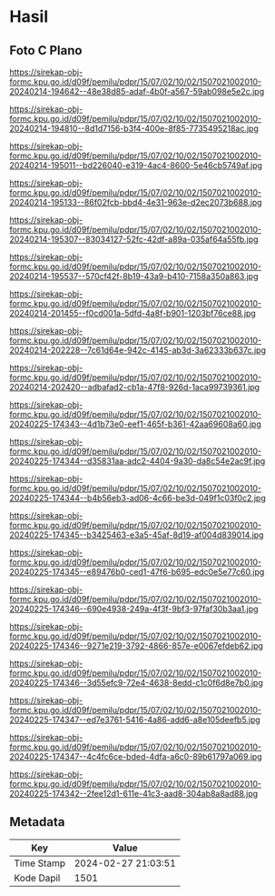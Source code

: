 # Hasil

## Foto C Plano

https://sirekap-obj-formc.kpu.go.id/d09f/pemilu/pdpr/15/07/02/10/02/1507021002010-20240214-194642--48e38d85-adaf-4b0f-a567-59ab098e5e2c.jpg

https://sirekap-obj-formc.kpu.go.id/d09f/pemilu/pdpr/15/07/02/10/02/1507021002010-20240214-194810--8d1d7156-b3f4-400e-8f85-7735495218ac.jpg

https://sirekap-obj-formc.kpu.go.id/d09f/pemilu/pdpr/15/07/02/10/02/1507021002010-20240214-195011--bd226040-e319-4ac4-8600-5e46cb5749af.jpg

https://sirekap-obj-formc.kpu.go.id/d09f/pemilu/pdpr/15/07/02/10/02/1507021002010-20240214-195133--86f02fcb-bbd4-4e31-963e-d2ec2073b688.jpg

https://sirekap-obj-formc.kpu.go.id/d09f/pemilu/pdpr/15/07/02/10/02/1507021002010-20240214-195307--83034127-52fc-42df-a89a-035af64a55fb.jpg

https://sirekap-obj-formc.kpu.go.id/d09f/pemilu/pdpr/15/07/02/10/02/1507021002010-20240214-195537--570cf42f-8b19-43a9-b410-7158a350a863.jpg

https://sirekap-obj-formc.kpu.go.id/d09f/pemilu/pdpr/15/07/02/10/02/1507021002010-20240214-201455--f0cd001a-5dfd-4a8f-b901-1203bf76ce88.jpg

https://sirekap-obj-formc.kpu.go.id/d09f/pemilu/pdpr/15/07/02/10/02/1507021002010-20240214-202228--7c61d64e-942c-4145-ab3d-3a62333b637c.jpg

https://sirekap-obj-formc.kpu.go.id/d09f/pemilu/pdpr/15/07/02/10/02/1507021002010-20240214-202420--adbafad2-cb1a-47f8-926d-1aca99739361.jpg

https://sirekap-obj-formc.kpu.go.id/d09f/pemilu/pdpr/15/07/02/10/02/1507021002010-20240225-174343--4d1b73e0-eef1-465f-b361-42aa69608a60.jpg

https://sirekap-obj-formc.kpu.go.id/d09f/pemilu/pdpr/15/07/02/10/02/1507021002010-20240225-174344--d35831aa-adc2-4404-9a30-da8c54e2ac9f.jpg

https://sirekap-obj-formc.kpu.go.id/d09f/pemilu/pdpr/15/07/02/10/02/1507021002010-20240225-174344--b4b56eb3-ad06-4c66-be3d-049f1c03f0c2.jpg

https://sirekap-obj-formc.kpu.go.id/d09f/pemilu/pdpr/15/07/02/10/02/1507021002010-20240225-174345--b3425463-e3a5-45af-8d19-af004d839014.jpg

https://sirekap-obj-formc.kpu.go.id/d09f/pemilu/pdpr/15/07/02/10/02/1507021002010-20240225-174345--e89476b0-ced1-47f6-b695-edc0e5e77c60.jpg

https://sirekap-obj-formc.kpu.go.id/d09f/pemilu/pdpr/15/07/02/10/02/1507021002010-20240225-174346--690e4938-249a-4f3f-9bf3-97faf30b3aa1.jpg

https://sirekap-obj-formc.kpu.go.id/d09f/pemilu/pdpr/15/07/02/10/02/1507021002010-20240225-174346--9271e219-3792-4866-857e-e0067efdeb62.jpg

https://sirekap-obj-formc.kpu.go.id/d09f/pemilu/pdpr/15/07/02/10/02/1507021002010-20240225-174346--3d55efc9-72e4-4638-8edd-c1c0f6d8e7b0.jpg

https://sirekap-obj-formc.kpu.go.id/d09f/pemilu/pdpr/15/07/02/10/02/1507021002010-20240225-174347--ed7e3761-5416-4a86-add6-a8e105deefb5.jpg

https://sirekap-obj-formc.kpu.go.id/d09f/pemilu/pdpr/15/07/02/10/02/1507021002010-20240225-174347--4c4fc6ce-bded-4dfa-a6c0-89b61797a069.jpg

https://sirekap-obj-formc.kpu.go.id/d09f/pemilu/pdpr/15/07/02/10/02/1507021002010-20240225-174342--2fee12d1-611e-41c3-aad8-304ab8a8ad88.jpg


## Metadata

| Key        | Value               |
| ---------- | ------------------- |
| Time Stamp | 2024-02-27 21:03:51 |
| Kode Dapil | 1501                |



